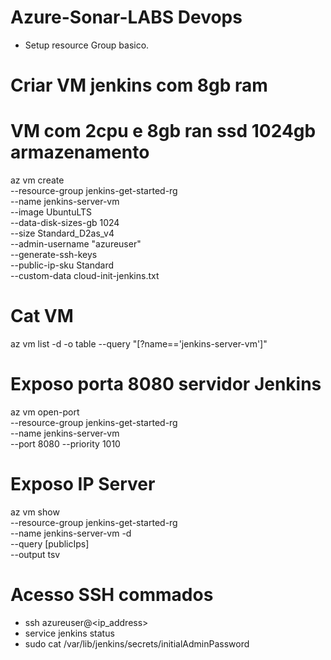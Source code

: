 # Azure-Sonar-LABS Devops

- Setup resource Group basico.

 # Criar VM jenkins com 8gb ram

# VM com 2cpu e 8gb ran  ssd 1024gb armazenamento
az vm create \
--resource-group jenkins-get-started-rg \
--name jenkins-server-vm \
--image UbuntuLTS \
--data-disk-sizes-gb 1024 \
--size Standard_D2as_v4 \
--admin-username "azureuser" \
--generate-ssh-keys \
--public-ip-sku Standard \
--custom-data cloud-init-jenkins.txt


# Cat VM 

az vm list -d -o table --query "[?name=='jenkins-server-vm']"


# Exposo porta 8080 servidor Jenkins

az vm open-port \
--resource-group jenkins-get-started-rg \
--name jenkins-server-vm  \
--port 8080 --priority 1010

# Exposo IP Server

az vm show \
--resource-group jenkins-get-started-rg \
--name jenkins-server-vm -d \
--query [publicIps] \
--output tsv

# Acesso SSH commados

- ssh azureuser@<ip_address>
- service jenkins status
- sudo cat /var/lib/jenkins/secrets/initialAdminPassword
